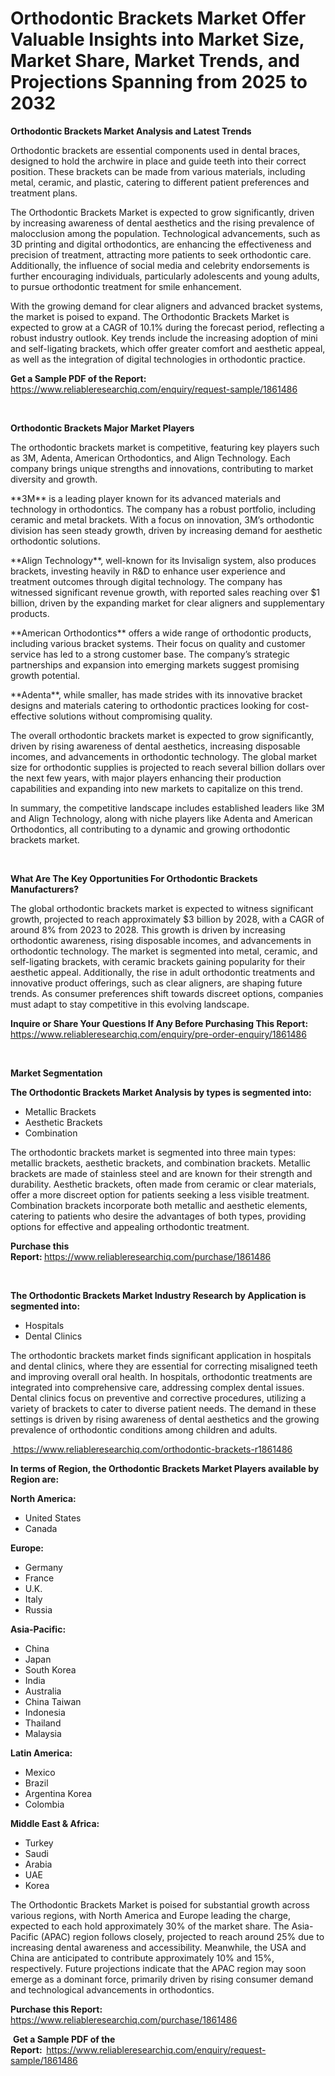 <p><h1>Orthodontic Brackets Market Offer Valuable Insights into Market Size, Market Share, Market Trends, and Projections Spanning from 2025 to 2032</h1></p><p><strong>Orthodontic Brackets Market Analysis and Latest Trends</strong></p>
<p><p>Orthodontic brackets are essential components used in dental braces, designed to hold the archwire in place and guide teeth into their correct position. These brackets can be made from various materials, including metal, ceramic, and plastic, catering to different patient preferences and treatment plans. </p><p>The Orthodontic Brackets Market is expected to grow significantly, driven by increasing awareness of dental aesthetics and the rising prevalence of malocclusion among the population. Technological advancements, such as 3D printing and digital orthodontics, are enhancing the effectiveness and precision of treatment, attracting more patients to seek orthodontic care. Additionally, the influence of social media and celebrity endorsements is further encouraging individuals, particularly adolescents and young adults, to pursue orthodontic treatment for smile enhancement.</p><p>With the growing demand for clear aligners and advanced bracket systems, the market is poised to expand. The Orthodontic Brackets Market is expected to grow at a CAGR of 10.1% during the forecast period, reflecting a robust industry outlook. Key trends include the increasing adoption of mini and self-ligating brackets, which offer greater comfort and aesthetic appeal, as well as the integration of digital technologies in orthodontic practice.</p></p>
<p><strong>Get a Sample PDF of the Report:&nbsp;</strong> <a href="https://www.reliableresearchiq.com/enquiry/request-sample/1861486?utm_campaign=3220&utm_medium=2&utm_source=Github&utm_content=ia&utm_term=13042025&utm_id=orthodontic-brackets">https://www.reliableresearchiq.com/enquiry/request-sample/1861486</a></p>
<p>&nbsp;</p>
<p><strong>Orthodontic Brackets Major Market Players</strong></p>
<p><p>The orthodontic brackets market is competitive, featuring key players such as 3M, Adenta, American Orthodontics, and Align Technology. Each company brings unique strengths and innovations, contributing to market diversity and growth.</p><p>**3M** is a leading player known for its advanced materials and technology in orthodontics. The company has a robust portfolio, including ceramic and metal brackets. With a focus on innovation, 3M’s orthodontic division has seen steady growth, driven by increasing demand for aesthetic orthodontic solutions. </p><p>**Align Technology**, well-known for its Invisalign system, also produces brackets, investing heavily in R&D to enhance user experience and treatment outcomes through digital technology. The company has witnessed significant revenue growth, with reported sales reaching over $1 billion, driven by the expanding market for clear aligners and supplementary products.</p><p>**American Orthodontics** offers a wide range of orthodontic products, including various bracket systems. Their focus on quality and customer service has led to a strong customer base. The company’s strategic partnerships and expansion into emerging markets suggest promising growth potential.</p><p>**Adenta**, while smaller, has made strides with its innovative bracket designs and materials catering to orthodontic practices looking for cost-effective solutions without compromising quality.</p><p>The overall orthodontic brackets market is expected to grow significantly, driven by rising awareness of dental aesthetics, increasing disposable incomes, and advancements in orthodontic technology. The global market size for orthodontic supplies is projected to reach several billion dollars over the next few years, with major players enhancing their production capabilities and expanding into new markets to capitalize on this trend.</p><p>In summary, the competitive landscape includes established leaders like 3M and Align Technology, along with niche players like Adenta and American Orthodontics, all contributing to a dynamic and growing orthodontic brackets market.</p></p>
<p>&nbsp;</p>
<p><strong>What Are The Key Opportunities For Orthodontic Brackets Manufacturers?</strong></p>
<p><p>The global orthodontic brackets market is expected to witness significant growth, projected to reach approximately $3 billion by 2028, with a CAGR of around 8% from 2023 to 2028. This growth is driven by increasing orthodontic awareness, rising disposable incomes, and advancements in orthodontic technology. The market is segmented into metal, ceramic, and self-ligating brackets, with ceramic brackets gaining popularity for their aesthetic appeal. Additionally, the rise in adult orthodontic treatments and innovative product offerings, such as clear aligners, are shaping future trends. As consumer preferences shift towards discreet options, companies must adapt to stay competitive in this evolving landscape.</p></p>
<p><strong>Inquire or Share Your Questions If Any Before Purchasing This Report:</strong> <a href="https://www.reliableresearchiq.com/enquiry/pre-order-enquiry/1861486?utm_campaign=3220&utm_medium=2&utm_source=Github&utm_content=ia&utm_term=13042025&utm_id=orthodontic-brackets">https://www.reliableresearchiq.com/enquiry/pre-order-enquiry/1861486</a></p>
<p>&nbsp;</p>
<p><strong>Market Segmentation</strong></p>
<p><strong>The Orthodontic Brackets Market Analysis by types is segmented into:</strong></p>
<p><ul><li>Metallic Brackets</li><li>Aesthetic Brackets</li><li>Combination</li></ul></p>
<p><p>The orthodontic brackets market is segmented into three main types: metallic brackets, aesthetic brackets, and combination brackets. Metallic brackets are made of stainless steel and are known for their strength and durability. Aesthetic brackets, often made from ceramic or clear materials, offer a more discreet option for patients seeking a less visible treatment. Combination brackets incorporate both metallic and aesthetic elements, catering to patients who desire the advantages of both types, providing options for effective and appealing orthodontic treatment.</p></p>
<p><strong>Purchase this Report:&nbsp;</strong><a href="https://www.reliableresearchiq.com/purchase/1861486?utm_campaign=3220&utm_medium=2&utm_source=Github&utm_content=ia&utm_term=13042025&utm_id=orthodontic-brackets">https://www.reliableresearchiq.com/purchase/1861486</a></p>
<p>&nbsp;</p>
<p><strong>The Orthodontic Brackets Market Industry Research by Application is segmented into:</strong></p>
<p><ul><li>Hospitals</li><li>Dental Clinics</li></ul></p>
<p><p>The orthodontic brackets market finds significant application in hospitals and dental clinics, where they are essential for correcting misaligned teeth and improving overall oral health. In hospitals, orthodontic treatments are integrated into comprehensive care, addressing complex dental issues. Dental clinics focus on preventive and corrective procedures, utilizing a variety of brackets to cater to diverse patient needs. The demand in these settings is driven by rising awareness of dental aesthetics and the growing prevalence of orthodontic conditions among children and adults.</p></p>
<p><a href="https://www.reliableresearchiq.com/orthodontic-brackets-r1861486?utm_campaign=3220&utm_medium=2&utm_source=Github&utm_content=ia&utm_term=13042025&utm_id=orthodontic-brackets">&nbsp;https://www.reliableresearchiq.com/orthodontic-brackets-r1861486</a></p>
<p><strong>In terms of Region, the Orthodontic Brackets Market Players available by Region are:</strong></p>
<p>
    <p> <strong> North America: </strong>
        <ul>
            <li>United States</li>
            <li>Canada</li>
        </ul>
        </p> 
    <p> <strong> Europe: </strong>
        <ul>
            <li>Germany</li>
            <li>France</li>
            <li>U.K.</li>
            <li>Italy</li>
            <li>Russia</li>
        </ul>
        </p> 
    <p> <strong> Asia-Pacific: </strong>
        <ul>
            <li>China</li>
            <li>Japan</li>
            <li>South Korea</li>
            <li>India</li>
            <li>Australia</li>
            <li>China Taiwan</li>
            <li>Indonesia</li>
            <li>Thailand</li>
            <li>Malaysia</li>
        </ul>
        </p> 
    <p> <strong> Latin America: </strong>
        <ul>
            <li>Mexico</li>
            <li>Brazil</li>
            <li>Argentina Korea</li>
            <li>Colombia</li>
        </ul>
        </p> 
    <p> <strong> Middle East & Africa: </strong>
        <ul>
            <li>Turkey</li>
            <li>Saudi</li>
            <li>Arabia</li>
            <li>UAE</li>
            <li>Korea</li>
        </ul>
    </p>
    </p>
<p><p>The Orthodontic Brackets Market is poised for substantial growth across various regions, with North America and Europe leading the charge, expected to each hold approximately 30% of the market share. The Asia-Pacific (APAC) region follows closely, projected to reach around 25% due to increasing dental awareness and accessibility. Meanwhile, the USA and China are anticipated to contribute approximately 10% and 15%, respectively. Future projections indicate that the APAC region may soon emerge as a dominant force, primarily driven by rising consumer demand and technological advancements in orthodontics.</p></p>
<p><strong>Purchase this Report: </strong><a href="https://www.reliableresearchiq.com/purchase/1861486?utm_campaign=3220&utm_medium=2&utm_source=Github&utm_content=ia&utm_term=13042025&utm_id=orthodontic-brackets">https://www.reliableresearchiq.com/purchase/1861486</a></p>
<p>&nbsp;<strong>Get a Sample PDF of the Report:&nbsp;&nbsp;</strong><a href="https://www.reliableresearchiq.com/enquiry/request-sample/1861486?utm_campaign=3220&utm_medium=2&utm_source=Github&utm_content=ia&utm_term=13042025&utm_id=orthodontic-brackets">https://www.reliableresearchiq.com/enquiry/request-sample/1861486</a></p>
<p><strong></strong></p>
<p><p></p><p></p><p></p></p>